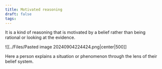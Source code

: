 ```yaml
---
title: Motivated reasoning
draft: false
tags:
---
```

It is a kind of reasoning that is motivated by a belief rather than being rational or looking at the evidence. 

![[../Files/Pasted image 20240904224424.png|center|500]]

Here a person explains a situation or phenomenon through the lens of their belief system. 
